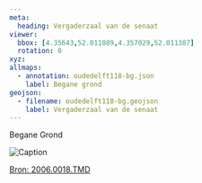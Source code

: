 ```yaml
---
meta:
  heading: Vergaderzaal van de senaat
viewer:
  bbox: [4.35643,52.011089,4.357029,52.011387]
  rotation: 0
xyz:
allmaps:
  - annotation: oudedelft118-bg.json
    label: Begane grond
geojson:
  - filename: oudedelft118-bg.geojson
    label: Vergaderzaal van de senaat
---
```

Begane Grond

![Caption](https://dlc.services/iiif-img/7/18/b0db0722-17ab-4096-86d7-fac2377394c5/249,686,3480,4696/350,/0/default.jpg)

[Bron: 2006.0018.TMD](https://raw.githubusercontent.com/libis/ca_tudelft_iiif/main/objects/a3394e36-0bb1-408c-bcbc-5c4f9ab75ebe.json)


